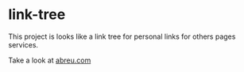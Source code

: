 # link-tree

This project is looks like a link tree for personal links for others pages services.

Take a look at [abreu.com](http://abreur.com)
